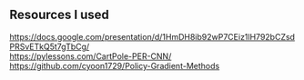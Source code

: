 ## Resources I used
https://docs.google.com/presentation/d/1HmDH8ib92wP7CEiz1lH792bCZsdPRSvETkQ5t7gTbCg/  
https://pylessons.com/CartPole-PER-CNN/  
https://github.com/cyoon1729/Policy-Gradient-Methods  

